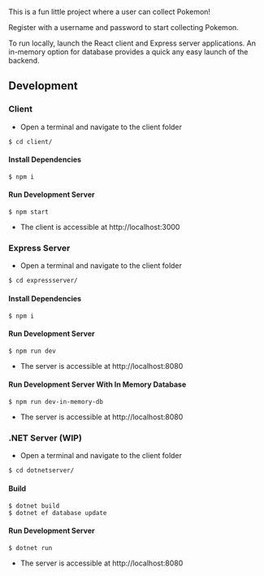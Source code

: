 This is a fun little project where a user can collect Pokemon!

Register with a username and password to start collecting Pokemon.

To run locally, launch the React client and Express server applications. An in-memory option for database provides a quick any easy launch of the backend.

## Development

### Client

- Open a terminal and navigate to the client folder

```console
$ cd client/
```

#### Install Dependencies

```console
$ npm i
```

#### Run Development Server

```console
$ npm start
```

- The client is accessible at http://localhost:3000

### Express Server

- Open a terminal and navigate to the client folder

```console
$ cd expressserver/
```

#### Install Dependencies

```console
$ npm i
```

#### Run Development Server

```console
$ npm run dev
```

- The server is accessible at http://localhost:8080

#### Run Development Server With In Memory Database

```console
$ npm run dev-in-memory-db
```

- The server is accessible at http://localhost:8080

### .NET Server (WIP)

- Open a terminal and navigate to the client folder

```console
$ cd dotnetserver/
```

#### Build

```console
$ dotnet build
$ dotnet ef database update
```

#### Run Development Server

```console
$ dotnet run
```

- The server is accessible at http://localhost:8080
